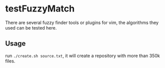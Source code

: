 # testFuzzyMatch

There are several fuzzy finder tools or plugins for vim, the algorithms they used can be tested here.

## Usage

run `./create.sh source.txt`, it will create a repository with more than 350k files.
